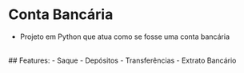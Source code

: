 # Conta Bancária
- Projeto em Python que atua como se fosse uma conta bancária
<br>
## Features:
- Saque
- Depósitos
- Transferências
- Extrato Bancário
